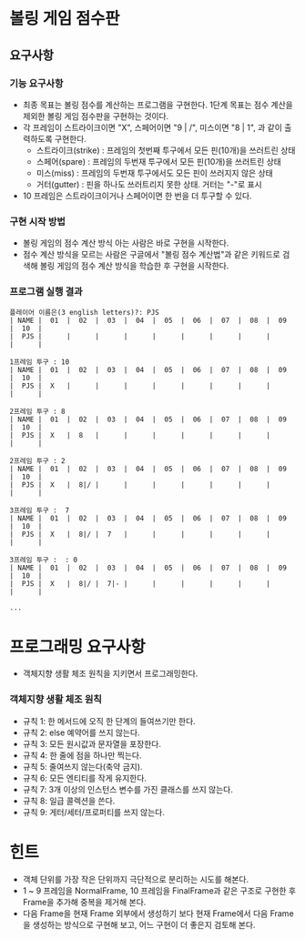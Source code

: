 # 볼링 게임 점수판

## 요구사항

### 기능 요구사항

-   최종 목표는 볼링 점수를 계산하는 프로그램을 구현한다. 1단계 목표는 점수 계산을 제외한 볼링 게임 점수판을 구현하는 것이다.
-   각 프레임이 스트라이크이면 "X", 스페어이면 "9 | /", 미스이면 "8 | 1", 과 같이 출력하도록 구현한다.
    -   스트라이크(strike) : 프레임의 첫번째 투구에서 모든 핀(10개)을 쓰러트린 상태
    -   스페어(spare) : 프레임의 두번재 투구에서 모든 핀(10개)을 쓰러트린 상태
    -   미스(miss) : 프레임의 두번재 투구에서도 모든 핀이 쓰러지지 않은 상태
    -   거터(gutter) : 핀을 하나도 쓰러트리지 못한 상태. 거터는 "-"로 표시
-   10 프레임은 스트라이크이거나 스페어이면 한 번을 더 투구할 수 있다.

### 구현 시작 방법

-   볼링 게임의 점수 계산 방식 아는 사람은 바로 구현을 시작한다.
-   점수 계산 방식을 모르는 사람은 구글에서 "볼링 점수 계산법"과 같은 키워드로 검색해 볼링 게임의 점수 계산 방식을 학습한 후 구현을 시작한다.

### 프로그램 실행 결과

```
플레이어 이름은(3 english letters)?: PJS
| NAME |  01  |  02  |  03  |  04  |  05  |  06  |  07  |  08  |  09  |  10  |
|  PJS |      |      |      |      |      |      |      |      |      |      |

1프레임 투구 : 10
| NAME |  01  |  02  |  03  |  04  |  05  |  06  |  07  |  08  |  09  |  10  |
|  PJS |  X   |      |      |      |      |      |      |      |      |      |

2프레임 투구 : 8
| NAME |  01  |  02  |  03  |  04  |  05  |  06  |  07  |  08  |  09  |  10  |
|  PJS |  X   |  8   |      |      |      |      |      |      |      |      |

2프레임 투구 : 2
| NAME |  01  |  02  |  03  |  04  |  05  |  06  |  07  |  08  |  09  |  10  |
|  PJS |  X   |  8|/ |      |      |      |      |      |      |      |      |

3프레임 투구 :  7
| NAME |  01  |  02  |  03  |  04  |  05  |  06  |  07  |  08  |  09  |  10  |
|  PJS |  X   |  8|/ |  7   |      |      |      |      |      |      |      |

3프레임 투구 :  : 0
| NAME |  01  |  02  |  03  |  04  |  05  |  06  |  07  |  08  |  09  |  10  |
|  PJS |  X   |  8|/ |  7|- |      |      |      |      |      |      |      |

...
```

# 프로그래밍 요구사항

-   객체지향 생활 체조 원칙을 지키면서 프로그래밍한다.

### 객체지향 생활 체조 원칙

-   규칙 1: 한 메서드에 오직 한 단계의 들여쓰기만 한다.
-   규칙 2: else 예약어를 쓰지 않는다.
-   규칙 3: 모든 원시값과 문자열을 포장한다.
-   규칙 4: 한 줄에 점을 하나만 찍는다.
-   규칙 5: 줄여쓰지 않는다(축약 금지).
-   규칙 6: 모든 엔티티를 작게 유지한다.
-   규칙 7: 3개 이상의 인스턴스 변수를 가진 클래스를 쓰지 않는다.
-   규칙 8: 일급 콜렉션을 쓴다.
-   규칙 9: 게터/세터/프로퍼티를 쓰지 않는다.

# 힌트

-   객체 단위를 가장 작은 단위까지 극단적으로 분리하는 시도를 해본다.
-   1 ~ 9 프레임을 NormalFrame, 10 프레임을 FinalFrame과 같은 구조로 구현한 후 Frame을 추가해 중복을 제거해 본다.
-   다음 Frame을 현재 Frame 외부에서 생성하기 보다 현재 Frame에서 다음 Frame을 생성하는 방식으로 구현해 보고, 어느 구현이 더 좋은지 검토해 본다.
